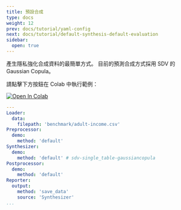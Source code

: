 ```yaml
---
title: 預設合成
type: docs
weight: 12
prev: docs/tutorial/yaml-config
next: docs/tutorial/default-synthesis-default-evaluation
sidebar:
  open: true
---
```



產生隱私強化合成資料的最簡單方式。
目前的預測合成方式採用 SDV 的 Gaussian Copula。

請點擊下方按鈕在 Colab 中執行範例：

[![Open In Colab](https://colab.research.google.com/assets/colab-badge.svg)](https://colab.research.google.com/github/nics-tw/petsard/blob/main/demo/default-synthesis.ipynb)

```yaml
---
Loader:
  data:
    filepath: 'benchmark/adult-income.csv'
Preprocessor:
  demo:
    method: 'default'
Synthesizer:
  demo:
    method: 'default' # sdv-single_table-gaussiancopula
Postprocessor:
  demo:
    method: 'default'
Reporter:
  output:
    method: 'save_data'
    source: 'Synthesizer'
...
```